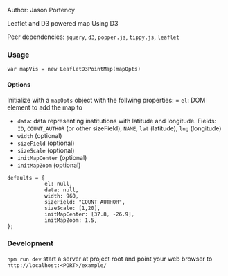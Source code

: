 Author: Jason Portenoy

Leaflet and D3 powered map
Using D3

Peer dependencies: `jquery`, `d3`, `popper.js`, `tippy.js`, `leaflet`

### Usage
`var mapVis = new LeafletD3PointMap(mapOpts)`

#### Options

Initialize with a `mapOpts` object with the follwing properties:
= `el`: DOM element to add the map to
+ `data`: data representing institutions with latitude and longitude. Fields: `ID`, `COUNT_AUTHOR` (or other sizeField), `NAME`, `lat` (latitude), `lng` (longitude)
+ `width` (optional)
+ `sizeField` (optional)
+ `sizeScale` (optional)
+ `initMapCenter` (optional)
+ `initMapZoom` (optional)

```
defaults = {
			el: null,
			data: null,
			width: 960,
			sizeField: "COUNT_AUTHOR",
			sizeScale: [1,20],
			initMapCenter: [37.8, -26.9],
			initMapZoom: 1.5,
};
```



### Development
`npm run dev`
start a server at project root and point your web browser to `http://localhost:<PORT>/example/`
